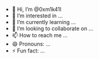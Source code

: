 - 👋 Hi, I’m @0xm1k41l
- 👀 I’m interested in ...
- 🌱 I’m currently learning ...
- 💞️ I’m looking to collaborate on ...
- 📫 How to reach me ...
- 😄 Pronouns: ...
- ⚡ Fun fact: ...

<!---
0xm1k41l/0xm1k41l is a ✨ special ✨ repository because its `README.md` (this file) appears on your GitHub profile.
You can click the Preview link to take a look at your changes.
--->
